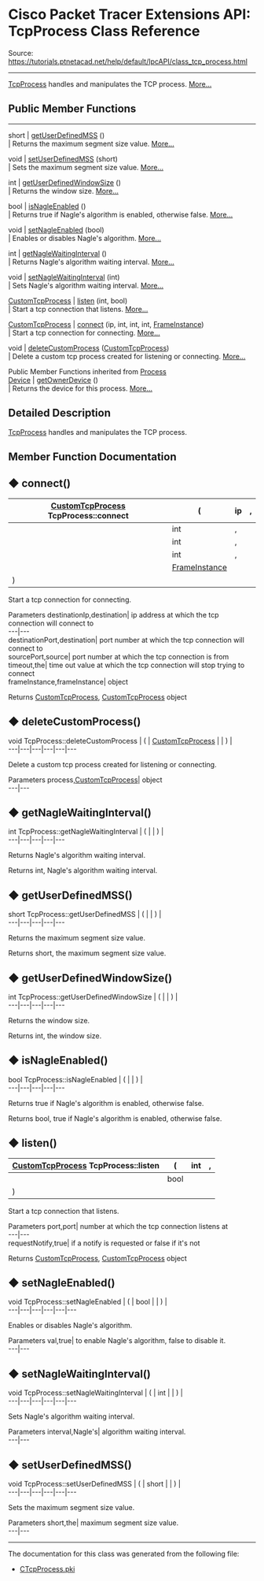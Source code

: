 # Cisco Packet Tracer Extensions API: TcpProcess Class Reference

Source: https://tutorials.ptnetacad.net/help/default/IpcAPI/class_tcp_process.html

---

[TcpProcess](class_tcp_process.html "TcpProcess handles and manipulates the TCP process.") handles and manipulates the TCP process. [More...](class_tcp_process.html#details)

##  Public Member Functions  
  
---  
short | [getUserDefinedMSS](class_tcp_process.html#a6b7ef642e82043c955954a4c80e453f8) ()  
| Returns the maximum segment size value. [More...](class_tcp_process.html#a6b7ef642e82043c955954a4c80e453f8)  
  
void | [setUserDefinedMSS](class_tcp_process.html#a282f4a5d8ddadc67ca07c5e7d876736a) (short)  
| Sets the maximum segment size value. [More...](class_tcp_process.html#a282f4a5d8ddadc67ca07c5e7d876736a)  
  
int | [getUserDefinedWindowSize](class_tcp_process.html#a10a0b7a6b95c9c7bb8894cdea5b1535a) ()  
| Returns the window size. [More...](class_tcp_process.html#a10a0b7a6b95c9c7bb8894cdea5b1535a)  
  
bool | [isNagleEnabled](class_tcp_process.html#a460ed7a9c909952e646139fc7e7facbe) ()  
| Returns true if Nagle's algorithm is enabled, otherwise false. [More...](class_tcp_process.html#a460ed7a9c909952e646139fc7e7facbe)  
  
void | [setNagleEnabled](class_tcp_process.html#a65056ab42428898ede1d264772fa6974) (bool)  
| Enables or disables Nagle's algorithm. [More...](class_tcp_process.html#a65056ab42428898ede1d264772fa6974)  
  
int | [getNagleWaitingInterval](class_tcp_process.html#a627009589ce1d0f85a8e2a4fe86e82de) ()  
| Returns Nagle's algorithm waiting interval. [More...](class_tcp_process.html#a627009589ce1d0f85a8e2a4fe86e82de)  
  
void | [setNagleWaitingInterval](class_tcp_process.html#a72b56ed1773e677bf8942a25f7a15cd4) (int)  
| Sets Nagle's algorithm waiting interval. [More...](class_tcp_process.html#a72b56ed1773e677bf8942a25f7a15cd4)  
  
[CustomTcpProcess](class_custom_tcp_process.html) | [listen](class_tcp_process.html#a2f8cef4a617c7eff19b0e9b8fafb3c57) (int, bool)  
| Start a tcp connection that listens. [More...](class_tcp_process.html#a2f8cef4a617c7eff19b0e9b8fafb3c57)  
  
[CustomTcpProcess](class_custom_tcp_process.html) | [connect](class_tcp_process.html#aeacd6324db8899cdc3c62054003d0879) (ip, int, int, int, [FrameInstance](class_frame_instance.html))  
| Start a tcp connection for connecting. [More...](class_tcp_process.html#aeacd6324db8899cdc3c62054003d0879)  
  
void | [deleteCustomProcess](class_tcp_process.html#a6d8820bcdb744ac4b372ecfaa4692e35) ([CustomTcpProcess](class_custom_tcp_process.html))  
| Delete a custom tcp process created for listening or connecting. [More...](class_tcp_process.html#a6d8820bcdb744ac4b372ecfaa4692e35)  
  
Public Member Functions inherited from [Process](class_process.html)  
[Device](class_device.html) | [getOwnerDevice](class_process.html#a9cc34f553b0325e0f4074301fd36b77b) ()  
| Returns the device for this process. [More...](class_process.html#a9cc34f553b0325e0f4074301fd36b77b)  
  
  
## Detailed Description

[TcpProcess](class_tcp_process.html "TcpProcess handles and manipulates the TCP process.") handles and manipulates the TCP process. 

## Member Function Documentation

## ◆ connect()

[CustomTcpProcess](class_custom_tcp_process.html) TcpProcess::connect  | ( | ip  | ,   
---|---|---|---  
|  | int  | ,   
|  | int  | ,   
|  | int  | ,   
|  | [FrameInstance](class_frame_instance.html) |   
| ) | |   
  
Start a tcp connection for connecting. 

Parameters
     destinationIp,destination| ip address at which the tcp connection will connect to   
---|---  
destinationPort,destination| port number at which the tcp connection will connect to   
sourcePort,source| port number at which the tcp connection is from   
timeout,the| time out value at which the tcp connection will stop trying to connect   
frameInstance,frameInstance| object   
  
Returns
    [CustomTcpProcess](class_custom_tcp_process.html "CustomTcpProcess is the process that manipulates the custom TCP process."), [CustomTcpProcess](class_custom_tcp_process.html "CustomTcpProcess is the process that manipulates the custom TCP process.") object 

## ◆ deleteCustomProcess()

void TcpProcess::deleteCustomProcess  | ( | [CustomTcpProcess](class_custom_tcp_process.html) | | ) |   
---|---|---|---|---|---  
  
Delete a custom tcp process created for listening or connecting. 

Parameters
     process,[CustomTcpProcess](class_custom_tcp_process.html "CustomTcpProcess is the process that manipulates the custom TCP process.")| object   
---|---  
  
## ◆ getNagleWaitingInterval()

int TcpProcess::getNagleWaitingInterval  | ( | | ) |   
---|---|---|---|---  
  
Returns Nagle's algorithm waiting interval. 

Returns
    int, Nagle's algorithm waiting interval. 

## ◆ getUserDefinedMSS()

short TcpProcess::getUserDefinedMSS  | ( | | ) |   
---|---|---|---|---  
  
Returns the maximum segment size value. 

Returns
    short, the maximum segment size value. 

## ◆ getUserDefinedWindowSize()

int TcpProcess::getUserDefinedWindowSize  | ( | | ) |   
---|---|---|---|---  
  
Returns the window size. 

Returns
    int, the window size. 

## ◆ isNagleEnabled()

bool TcpProcess::isNagleEnabled  | ( | | ) |   
---|---|---|---|---  
  
Returns true if Nagle's algorithm is enabled, otherwise false. 

Returns
    bool, true if Nagle's algorithm is enabled, otherwise false. 

## ◆ listen()

[CustomTcpProcess](class_custom_tcp_process.html) TcpProcess::listen  | ( | int  | ,   
---|---|---|---  
|  | bool  |   
| ) | |   
  
Start a tcp connection that listens. 

Parameters
     port,port| number at which the tcp connection listens at   
---|---  
requestNotify,true| if a notify is requested or false if it's not   
  
Returns
    [CustomTcpProcess](class_custom_tcp_process.html "CustomTcpProcess is the process that manipulates the custom TCP process."), [CustomTcpProcess](class_custom_tcp_process.html "CustomTcpProcess is the process that manipulates the custom TCP process.") object 

## ◆ setNagleEnabled()

void TcpProcess::setNagleEnabled  | ( | bool  | | ) |   
---|---|---|---|---|---  
  
Enables or disables Nagle's algorithm. 

Parameters
     val,true| to enable Nagle's algorithm, false to disable it.   
---|---  
  
## ◆ setNagleWaitingInterval()

void TcpProcess::setNagleWaitingInterval  | ( | int  | | ) |   
---|---|---|---|---|---  
  
Sets Nagle's algorithm waiting interval. 

Parameters
     interval,Nagle's| algorithm waiting interval.   
---|---  
  
## ◆ setUserDefinedMSS()

void TcpProcess::setUserDefinedMSS  | ( | short  | | ) |   
---|---|---|---|---|---  
  
Sets the maximum segment size value. 

Parameters
     short,the| maximum segment size value.   
---|---  
  
* * *

The documentation for this class was generated from the following file:

  * [CTcpProcess.pki](_c_tcp_process_8pki.html)


